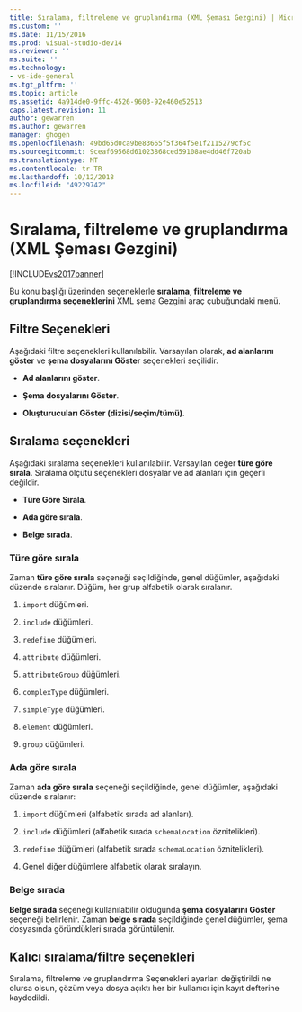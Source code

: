 ```yaml
---
title: Sıralama, filtreleme ve gruplandırma (XML Şeması Gezgini) | Microsoft Docs
ms.custom: ''
ms.date: 11/15/2016
ms.prod: visual-studio-dev14
ms.reviewer: ''
ms.suite: ''
ms.technology:
- vs-ide-general
ms.tgt_pltfrm: ''
ms.topic: article
ms.assetid: 4a914de0-9ffc-4526-9603-92e460e52513
caps.latest.revision: 11
author: gewarren
ms.author: gewarren
manager: ghogen
ms.openlocfilehash: 49bd65d0ca9be83665f5f364f5e1f2115279cf5c
ms.sourcegitcommit: 9ceaf69568d61023868ced59108ae4dd46f720ab
ms.translationtype: MT
ms.contentlocale: tr-TR
ms.lasthandoff: 10/12/2018
ms.locfileid: "49229742"
---
```

# <a name="sorting-filtering-and-grouping-xml-schema-explorer"></a>Sıralama, filtreleme ve gruplandırma (XML Şeması Gezgini)
[!INCLUDE[vs2017banner](../includes/vs2017banner.md)]

  
Bu konu başlığı üzerinden seçeneklerle **sıralama, filtreleme ve gruplandırma seçeneklerini** XML şema Gezgini araç çubuğundaki menü.  
  
## <a name="filter-options"></a>Filtre Seçenekleri  
 Aşağıdaki filtre seçenekleri kullanılabilir. Varsayılan olarak, **ad alanlarını göster** ve **şema dosyalarını Göster** seçenekleri seçilidir.  
  
-   **Ad alanlarını göster**.  
  
-   **Şema dosyalarını Göster**.  
  
-   **Oluşturucuları Göster (dizisi/seçim/tümü)**.  
  
## <a name="sorting-options"></a>Sıralama seçenekleri  
 Aşağıdaki sıralama seçenekleri kullanılabilir. Varsayılan değer **türe göre sırala**. Sıralama ölçütü seçenekleri dosyalar ve ad alanları için geçerli değildir.  
  
-   **Türe Göre Sırala**.  
  
-   **Ada göre sırala**.  
  
-   **Belge sırada**.  
  
### <a name="sort-by-type"></a>Türe göre sırala  
 Zaman **türe göre sırala** seçeneği seçildiğinde, genel düğümler, aşağıdaki düzende sıralanır. Düğüm, her grup alfabetik olarak sıralanır.  
  
1.  `import` düğümleri.  
  
2.  `include` düğümleri.  
  
3.  `redefine` düğümleri.  
  
4.  `attribute` düğümleri.  
  
5.  `attributeGroup` düğümleri.  
  
6.  `complexType` düğümleri.  
  
7.  `simpleType` düğümleri.  
  
8.  `element` düğümleri.  
  
9. `group` düğümleri.  
  
### <a name="sort-by-name"></a>Ada göre sırala  
 Zaman **ada göre sırala** seçeneği seçildiğinde, genel düğümler, aşağıdaki düzende sıralanır:  
  
1.  `import` düğümleri (alfabetik sırada ad alanları).  
  
2.  `include` düğümleri (alfabetik sırada `schemaLocation` öznitelikleri).  
  
3.  `redefine` düğümleri (alfabetik sırada `schemaLocation` öznitelikleri).  
  
4.  Genel diğer düğümlere alfabetik olarak sıralayın.  
  
### <a name="document-order"></a>Belge sırada  
 **Belge sırada** seçeneği kullanılabilir olduğunda **şema dosyalarını Göster** seçeneği belirlenir. Zaman **belge sırada** seçildiğinde genel düğümler, şema dosyasında göründükleri sırada görüntülenir.  
  
## <a name="persisting-sortfilter-options"></a>Kalıcı sıralama/filtre seçenekleri  
 Sıralama, filtreleme ve gruplandırma Seçenekleri ayarları değiştirildi ne olursa olsun, çözüm veya dosya açıktı her bir kullanıcı için kayıt defterine kaydedildi.





